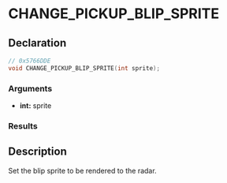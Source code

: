 # CHANGE_PICKUP_BLIP_SPRITE

## Declaration
```cpp
// 0x5766DDE
void CHANGE_PICKUP_BLIP_SPRITE(int sprite);
```

### Arguments
- **int:** sprite

### Results

## Description
Set the blip sprite to be rendered to the radar.